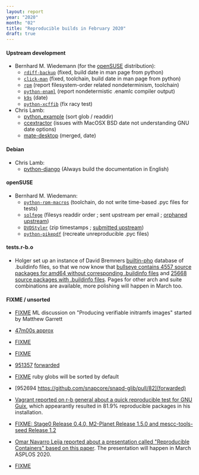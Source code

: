 ```yaml
---
layout: report
year: "2020"
month: "02"
title: "Reproducible builds in February 2020"
draft: true
---
```


#### Upstream development

* Bernhard M. Wiedemann (for the [openSUSE](https://www.opensuse.org/) distribution):
    * [`rdiff-backup`](https://github.com/rdiff-backup/rdiff-backup/pull/258) (fixed, build date in man page from python)
    * [`click-man`](https://github.com/click-contrib/click-man/pull/37) (fixed, toolchain, build date in man page from python)
    * [`rpm`](https://github.com/rpm-software-management/rpm/issues/1056) (report filesystem-order related nondeterminism, toolchain)
    * [`python-enaml`](https://github.com/nucleic/enaml/issues/397) (report nondetermistic .enamlc compiler output)
    * [`k9s`](https://github.com/derailed/k9s/pull/572) (date)
    * [`python-xcffib`](https://github.com/tych0/xcffib/pull/100) (fix racy test)
* Chris Lamb:
    * [python_example](https://github.com/pybind/python_example/pull/53) (sort glob / readdir)
    * [ccextractor](https://github.com/CCExtractor/ccextractor/issues/1230) (issues with MacOSX BSD date not understanding GNU date options)
    * [mate-desktop](https://github.com/mate-desktop/mate-desktop/pull/430) (merged, date)

#### Debian

* Chris Lamb:
    * [python-django](https://salsa.debian.org/python-team/modules/python-django/commit/e43666ba7bdb8cbc73c6c738a11de44fb66fa9c0) (Always build the documentation in English)

#### openSUSE

* Bernhard M. Wiedemann:
    * [`python-rpm-macros`](https://github.com/openSUSE/python-rpm-macros/pull/42) (toolchain, do not write time-based .pyc files for tests)
    * [`solfege`](https://build.opensuse.org/request/show/778645) (filesys readdir order ; sent upstream per email ; [orphaned upstream](https://savannah.gnu.org/bugs/index.php?53159))
    * [`DVDStyler`](https://build.opensuse.org/request/show/775706) (zip timestamps ; [submitted upstream](https://sourceforge.net/p/dvdstyler/DVDStyler/merge-requests/1/))
    * [`python-pikepdf`](https://build.opensuse.org/request/show/778615) (recreate unreproducible .pyc files)

#### tests.r-b.o

* Holger set up an instance of David Bremners [builtin-pho](https://salsa.debian.org/bremner/builtin-pho/) database of .buildinfo files, so that we now know that [bullseye contains 4557 source packages for amd64 without corresponding .buildinfo files](https://tests.reproducible-builds.org/debian/bullseye/amd64/index_no_buildinfos.html) and [25668 source packages with .buildinfo files](https://tests.reproducible-builds.org/debian/bullseye/amd64/index_buildinfos.html). Pages for other arch and suite combinations are available, more polishing will happen in March too.

#### FIXME / unsorted

* [FIXME](https://lists.debian.org/debian-devel/2020/02/msg00121.html) ML discussion on "Producing verifiable initramfs images" started by Matthew Garrett

* [47m00s approx](https://fosdem.org/2020/schedule/event/debate_license_compliance/)

* [FIXME](https://bugs.debian.org/796257)

* [FIXME](https://bugs.debian.org/943956#32)

* [951357](https://bugs.debian.org/951357) [forwarded](https://github.com/mate-desktop/mate-desktop/pull/430)

* [FIXME](https://bugs.ruby-lang.org/issues/8709) ruby globs will be sorted by default

* [952694 https://github.com/snapcore/snapd-glib/pull/82](forwarded)

* [Vagrant reported on r-b general about a quick reproducible test for GNU Guix](https://lists.reproducible-builds.org/pipermail/rb-general/2020-February/001810.html), which appearantly resulted in 81.9% reproducible packages in his installation.

* [FIXME: Stage0 Release 0.4.0, M2-Planet Release 1.5.0 and mescc-tools-seed Release 1.2](https://lists.reproducible-builds.org/pipermail/rb-general/2020-February/001798.html)

* [Omar Navarro Leija reported about a presentation called "Reproducible Containers" based on this paper](https://gatowololo.github.io/resources/publications/dettrace.pdf). The presentation will happen in March ASPLOS 2020.

* [FIXME](https://salsa.debian.org/installer-team/debian-installer/-/merge_requests/13)
